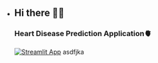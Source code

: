 - ## Hi there 👋👋
  ### Heart Disease Prediction Application🫀
  [![Streamlit App](https://static.streamlit.io/badges/streamlit_badge_black_white.svg)](https://share.streamlit.io/lkarjun/heartdisease-prediction/app.py)
  asdfjka
